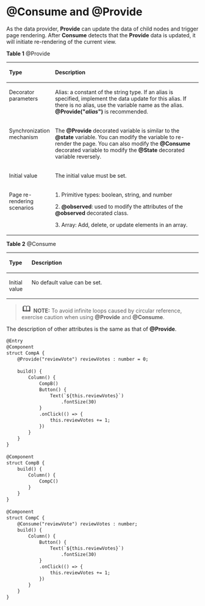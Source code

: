 # @Consume and @Provide<a name="EN-US_TOPIC_0000001177510803"></a>

As the data provider,  **Provide**  can update the data of child nodes and trigger page rendering. After  **Consume**  detects that the  **Provide**  data is updated, it will initiate re-rendering of the current view.

**Table  1**  @Provide

<a name="table657684923115"></a>
<table><thead align="left"><tr id="row15576204917311"><th class="cellrowborder" valign="top" width="11.76%" id="mcps1.2.3.1.1"><p id="p1432545513219"><a name="p1432545513219"></a><a name="p1432545513219"></a>Type</p>
</th>
<th class="cellrowborder" valign="top" width="88.24%" id="mcps1.2.3.1.2"><p id="p35771495314"><a name="p35771495314"></a><a name="p35771495314"></a>Description</p>
</th>
</tr>
</thead>
<tbody><tr id="row17577164993114"><td class="cellrowborder" valign="top" width="11.76%" headers="mcps1.2.3.1.1 "><p id="p175774498318"><a name="p175774498318"></a><a name="p175774498318"></a>Decorator parameters</p>
</td>
<td class="cellrowborder" valign="top" width="88.24%" headers="mcps1.2.3.1.2 "><p id="p1057724983115"><a name="p1057724983115"></a><a name="p1057724983115"></a>Alias: a constant of the string type. If an alias is specified, implement the data update for this alias. If there is no alias, use the variable name as the alias. <strong id="b6361102517296"><a name="b6361102517296"></a><a name="b6361102517296"></a>@Provide("<em id="i111131278293"><a name="i111131278293"></a><a name="i111131278293"></a>alias</em>")</strong> is recommended.</p>
</td>
</tr>
<tr id="row176181053377"><td class="cellrowborder" valign="top" width="11.76%" headers="mcps1.2.3.1.1 "><p id="p1261945143714"><a name="p1261945143714"></a><a name="p1261945143714"></a>Synchronization mechanism</p>
</td>
<td class="cellrowborder" valign="top" width="88.24%" headers="mcps1.2.3.1.2 "><p id="p361955173715"><a name="p361955173715"></a><a name="p361955173715"></a>The <strong id="b180161543014"><a name="b180161543014"></a><a name="b180161543014"></a>@Provide</strong> decorated variable is similar to the <strong id="b1520118579306"><a name="b1520118579306"></a><a name="b1520118579306"></a>@state</strong> variable. You can modify the variable to re-render the page. You can also modify the <strong id="b5329423183117"><a name="b5329423183117"></a><a name="b5329423183117"></a>@Consume</strong> decorated variable to modify the <strong id="b137201734193116"><a name="b137201734193116"></a><a name="b137201734193116"></a>@State</strong> decorated variable reversely.</p>
</td>
</tr>
<tr id="row103140354219"><td class="cellrowborder" valign="top" width="11.76%" headers="mcps1.2.3.1.1 "><p id="p531412324219"><a name="p531412324219"></a><a name="p531412324219"></a>Initial value</p>
</td>
<td class="cellrowborder" valign="top" width="88.24%" headers="mcps1.2.3.1.2 "><p id="p331412394220"><a name="p331412394220"></a><a name="p331412394220"></a>The initial value must be set.</p>
</td>
</tr>
<tr id="row171522344211"><td class="cellrowborder" valign="top" width="11.76%" headers="mcps1.2.3.1.1 "><p id="p22941739134411"><a name="p22941739134411"></a><a name="p22941739134411"></a>Page re-rendering scenarios</p>
</td>
<td class="cellrowborder" valign="top" width="88.24%" headers="mcps1.2.3.1.2 "><p id="p61513237423"><a name="p61513237423"></a><a name="p61513237423"></a>1. Primitive types: boolean, string, and number</p>
<p id="p118613561460"><a name="p118613561460"></a><a name="p118613561460"></a>2. <strong id="b464654743215"><a name="b464654743215"></a><a name="b464654743215"></a>@observed</strong>: used to modify the attributes of the <strong id="b8138554192417"><a name="b8138554192417"></a><a name="b8138554192417"></a>@observed</strong> decorated class.</p>
<p id="p232173614475"><a name="p232173614475"></a><a name="p232173614475"></a>3. Array: Add, delete, or update elements in an array.</p>
</td>
</tr>
</tbody>
</table>

**Table  2**  @Consume

<a name="table11965192012493"></a>
<table><thead align="left"><tr id="row1796552012496"><th class="cellrowborder" valign="top" width="11.76%" id="mcps1.2.3.1.1"><p id="p7965182054914"><a name="p7965182054914"></a><a name="p7965182054914"></a>Type</p>
</th>
<th class="cellrowborder" valign="top" width="88.24%" id="mcps1.2.3.1.2"><p id="p2965220174910"><a name="p2965220174910"></a><a name="p2965220174910"></a>Description</p>
</th>
</tr>
</thead>
<tbody><tr id="row1965182013493"><td class="cellrowborder" valign="top" width="11.76%" headers="mcps1.2.3.1.1 "><p id="p1496582020496"><a name="p1496582020496"></a><a name="p1496582020496"></a>Initial value</p>
</td>
<td class="cellrowborder" valign="top" width="88.24%" headers="mcps1.2.3.1.2 "><p id="p15965132044919"><a name="p15965132044919"></a><a name="p15965132044919"></a>No default value can be set.</p>
</td>
</tr>
</tbody>
</table>

>![](../public_sys-resources/icon-note.gif) **NOTE:** 
>To avoid infinite loops caused by circular reference, exercise caution when using  **@Provide**  and  **@Consume**.

The description of other attributes is the same as that of  **@Provide**.

```
@Entry
@Component
struct CompA {
    @Provide("reviewVote") reviewVotes : number = 0;

    build() {
        Column() {
            CompB()
            Button() {
                Text(`${this.reviewVotes}`)
                    .fontSize(30)
            }
            .onClick(() => {
                this.reviewVotes += 1;
            })
        }
    }
}

@Component
struct CompB {
    build() {
        Column() {
            CompC()
        }
    }
}

@Component
struct CompC {
    @Consume("reviewVote") reviewVotes : number;
    build() {
        Column() {
            Button() {
                Text(`${this.reviewVotes}`)
                    .fontSize(30)
            }
            .onClick(() => {
                this.reviewVotes += 1;
            })
        }
    }
}
```

